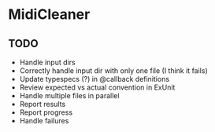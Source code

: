 # MidiCleaner

## TODO

* Handle input dirs
* Correctly handle input dir with only one file (I think it fails)
* Update typespecs (?) in @callback definitions
* Review expected vs actual convention in ExUnit
* Handle multiple files in parallel
* Report results
* Report progress
* Handle failures

